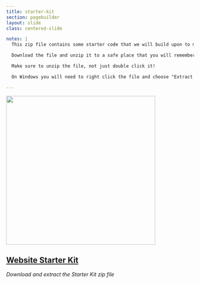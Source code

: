```yaml
---
title: starter-kit
section: pagebuilder
layout: slide
class: centered-slide

notes: |
  This zip file contains some starter code that we will build upon to make our own sites.

  Download the file and unzip it to a safe place that you will remember, such as your home drive or a USB stick.

  Make sure to unzip the file, not just double click it!

  On Windows you will need to right click the file and choose "Extract All".

---
```



<a href="/Building-the-Web/zip/Website-Starter-Kit.zip" target="_blank">

<img src="/Building-the-Web/images/download-files.svg" width="400">

## Website Starter Kit

</a>

_Download and extract the Starter Kit zip file_
